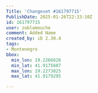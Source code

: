 ```yaml
---
Title: 'Changeset #161797715'
PublishDate: 2025-01-26T22:33:10Z
id: 161797715
user: zoblamouche
comment: Added Name
created_by: iD 2.30.4
tags:
- Montenegro
bbox:
  min_lon: 19.2266626
  min_lat: 41.9175607
  max_lon: 19.2273825
  max_lat: 41.9179295

---
```

